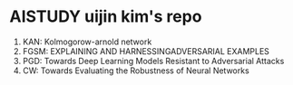 # AISTUDY uijin kim's repo

1. KAN: Kolmogorow-arnold network
2. FGSM: EXPLAINING AND HARNESSINGADVERSARIAL EXAMPLES
3. PGD: Towards Deep Learning Models Resistant to Adversarial Attacks
4. CW: Towards Evaluating the Robustness of Neural Networks